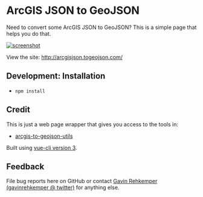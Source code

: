 ArcGIS JSON to GeoJSON
======================

Need to convert some ArcGIS JSON to GeoJSON? This is a simple page that helps you do that.

[![screenshot](https://i.imgur.com/d26vDKM.jpg)](http://arcgisjson.togeojson.com/)

View the site: http://arcgisjson.togeojson.com/

Development: Installation
--------

- `npm install`

Credit
------

This is just a web page wrapper that gives you access to the tools in:

* [arcgis-to-geojson-utils](https://github.com/Esri/arcgis-to-geojson-utils)

Built using [vue-cli version 3](https://cli.vuejs.org/).


Feedback
--------

File bug reports here on GitHub or contact [Gavin Rehkemper](http://github.com/gavinr) [(gavinrehkemper @ twitter)](http://twitter.com/gavinrehkemper) for anything else.
